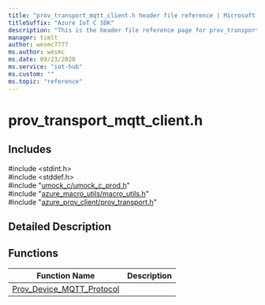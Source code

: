 ```yaml
---                             
title: "prov_transport_mqtt_client.h header file reference | Microsoft Docs" 
titleSuffix: "Azure IoT C SDK"            
description: "This is the header file reference page for prov_transport_mqtt_client.h in the Azure IoT C SDK. This SDK is used with Azure IoT Hub and Azure IoT Hub Device Provisioning Service"            
manager: timlt                 
author: wesmc7777              
ms.author: wesmc               
ms.date: 09/23/2020                    
ms.service: "iot-hub"             
ms.custom: ""                
ms.topic: "reference"        
---                            
```


# prov_transport_mqtt_client.h 

## Includes

\#include <stdint.h>  
\#include <stddef.h>  
\#include "[umock_c/umock_c_prod.h](umock-c-prod-h.md)"  
\#include "[azure_macro_utils/macro_utils.h](macro-utils-h.md)"  
\#include "[azure_prov_client/prov_transport.h](prov-transport-h.md)"  

## Detailed Description

## Functions

Function Name                  | Description                                
--------------------------------|---------------------------------------------
[Prov_Device_MQTT_Protocol](./prov-transport-mqtt-client-h/prov-device-mqtt-protocol.md)            | 

